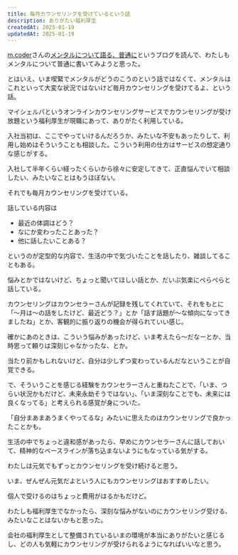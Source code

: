 ```yaml
---
title: 毎月カウンセリングを受けているという話
description: ありがたい福利厚生
createdAt: 2025-01-19
updatedAt: 2025-01-19
---
```


[m.coder](https://x.com/_m_coder)さんの[メンタルについて語る、普通に](https://nanaten.github.io/blog/mental-health/)というブログを読んで、わたしもメンタルについて普通に書いてみようと思った。

とはいえ、いま喫緊でメンタルがどうのこうのという話ではなくて、メンタルはこれといって大変な状況ではないけど毎月カウンセリングを受けてるよ、という話。

マイシェルパというオンラインカウンセリングサービスでカウンセリングが受け放題という福利厚生が現職にあって、ありがたく利用している。

入社当初は、ここでやっていけるんだろうか、みたいな不安もあったりして、利用し始めはそういうことも相談した。こういう利用の仕方はサービスの想定通りな感じがする。

入社して半年くらい経ったくらいから徐々に安定してきて、正直悩んでいて相談したい、みたいなことはもうほぼない。

それでも毎月カウンセリングを受けている。

話している内容は
- 最近の体調はどう？
- なにか変わったことあった？
- 他に話したいことある？

というのが定型的な内容で、生活の中で気づいたことを話したり、雑談してることもある。

悩みとかではないけど、ちょっと聞いてほしい話とか、だいぶ気楽にぺらぺらと話している。

カウンセリングはカウンセラーさんが記録を残してくれていて、それをもとに「～月は～の話をしたけど、最近どう？」とか「話す話題が～な傾向になってきましたね」とか、客観的に振り返りの機会が得られていい感じ。

確かにあのときは、こういう悩みがあったけど、いま考えたら～だなーとか、当時思って頼りは深刻じゃなかったな、とか。

当たり前かもしれないけど、自分は少しずつ変わっているんだなということが自覚できる。

で、そういうことを感じる経験をカウンセラーさんと重ねたことで、「いま、つらい状況かもだけど、未来永劫そうではない」、「いま深刻なことでも、未来には良くなってる」と考えられる感覚が身についた。

「自分まあまあうまくやってるな」みたいに思えたのはカウンセリングで良かったことかも。

生活の中でちょっと違和感があったら、早めにカウンセラーさんに話しておいて、精神的なベースラインが落ち込まないようにもなっている気がする。

わたしは元気でもずっとカウンセリングを受け続けると思う。

いま、ぜんぜん元気だよという人にもカウンセリングはおすすめしたい。

個人で受けるのはちょっと費用がはるかもだけど。

わたしも福利厚生でなかったら、深刻な悩みがないのにカウンセリング受ける、みたいなことはないかもと思った。

会社の福利厚生として整備されているいまの環境が本当にありがたいと感じるし、どの人も気軽にカウンセリングが受けられるようになればいいなと思う。
